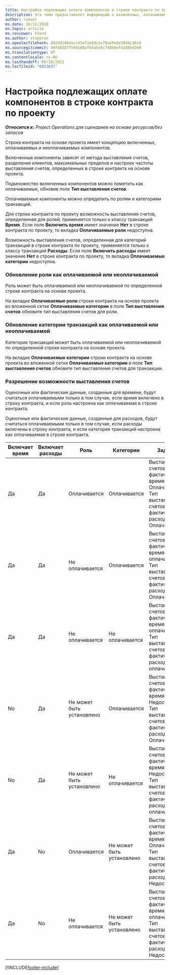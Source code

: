```yaml
---
title: Настройка подлежащих оплате компонентов в строке контракта по проекту
description: Эта тема предоставляет информацию о включенных, оплачиваемых и неоплачиваемых компонентах в строках контракта.
author: rumant
ms.date: 10/12/2020
ms.topic: article
ms.reviewer: kfend
ms.author: stsporen
ms.openlocfilehash: d42dd180dacc45e72eddcac70ae9ede38d4c36c6
ms.sourcegitcommit: 40f68387f594180af64a5e5c748b6efa188bd300
ms.translationtype: HT
ms.contentlocale: ru-RU
ms.lasthandoff: 05/10/2021
ms.locfileid: "6013637"
---
```

# <a name="configure-chargeable-components-of-a-project-contract-line"></a>Настройка подлежащих оплате компонентов в строке контракта по проекту

_**Относится к:** Project Operations для сценариев на основе ресурсов/без запасов_

Строка контракта на основе проекта имеет концепцию включенных, оплачиваемых и неоплачиваемых компонентов.

Включенные компоненты зависят от метода выставления счетов, разделения клиентов, максимальных пределов и настроек частоты выставления счетов, определенных в строке контракта на основе проекта.

Подмножество включенных компонентов можно пометить как оплачиваемые, обновив поле **Тип выставления счетов**.

Оплачиваемые компоненты можно определить по ролям и категориям транзакций.

Для строки контракта по проекту возможность выставления счетов, определенная для ролей, применяется только к классу транзакций **Время**. Если поле **Включить время** имеет значение **Нет** в строке контракта по проекту, то вкладка **Оплачиваемые роли** недоступна.

Возможность выставления счетов, определенная для категорий транзакций в строке контракта по проекту, применяется только к классу транзакций **Расходы**. Если поле **Включить расходы** имеет значение **Нет** в строке контракта по проекту, то вкладка **Оплачиваемые категории** недоступна.

### <a name="update-a-role-to-be-chargeable-or-non-chargeable"></a>Обновление роли как оплачиваемой или неоплачиваемой

Роль может быть оплачиваемой или неоплачиваемой по определенной строке контракта на основе проекта.

На вкладке **Оплачиваемые роли** строки контракта на основе проекта во вложенной сетке **Оплачиваемые категории** в поле **Тип выставления счетов** обновите тип выставления счетов для роли.

### <a name="update-a-transaction-category-to-be-chargeable-or-non-chargeable"></a>Обновление категории транзакций как оплачиваемой или неоплачиваемой

Категория транзакций может быть оплачиваемой или неоплачиваемой по определенной строке контракта на основе проекта.

На вкладке **Оплачиваемые категории** строки контракта на основе проекта во вложенной сетке **Оплачиваемые категории** в поле **Тип выставления счетов** обновите тип выставления счетов для транзакции.

### <a name="resolve-chargeability"></a>Разрешение возможности выставления счетов

Оценочные или фактические данные, созданные для времени, будут считаться оплачиваемыми только в том случае, если время включено в строку контракта, и если роль настроена как оплачиваемая в строке контракта.

Оценочные или фактические данные, созданные для расходов, будут считаться оплачиваемыми только в том случае, если расходы включены в строку контракта, и если категория транзакций настроена как оплачиваемая в строке контракта.

| Включает время | Включает расходы | Роль | Категории | Задача |
| --- | --- | --- | --- | --- |
| Да | Да | Оплачивается | Оплачивается | Выставления счетов за фактическое время: Оплачивается </br>Тип выставления счетов за фактические расходы: Оплачивается |
| Да | Да | Не оплачивается | Оплачивается | Выставления счетов за фактическое время: Не оплачивается </br>Тип выставления счетов за фактические расходы: Оплачивается |
| Да | Да | Не оплачивается | Не оплачивается | Выставления счетов за фактическое время: Не оплачивается </br>Тип выставления счетов за фактические расходы: Не оплачивается |
| No | Да | Не может быть установлено | Оплачивается | Выставления счетов за фактическое время: Недоступно </br>Тип выставления счетов за фактические расходы: Оплачивается |
| No | Да | Не может быть установлено | Не оплачивается | Выставления счетов за фактическое время: Недоступно </br>Тип выставления счетов за фактические расходы: Не оплачивается |
| Да | No | Оплачивается | Не может быть установлено | Выставления счетов за фактическое время: Оплачивается </br>Тип выставления счетов за фактические расходы: Недоступно |
| Да | No | Не оплачивается | Не может быть установлено | Выставления счетов за фактическое время: Не оплачивается </br> Тип выставления счетов за фактические расходы: Недоступно |


[!INCLUDE[footer-include](../includes/footer-banner.md)]
